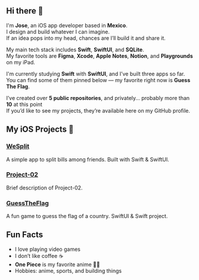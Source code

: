 ## Hi there 👋

I'm **Jose**, an iOS app developer based in **Mexico**.  
I design and build whatever I can imagine.  
If an idea pops into my head, chances are I’ll build it and share it.

My main tech stack includes **Swift**, **SwiftUI**, and **SQLite**.  
My favorite tools are **Figma**, **Xcode**, **Apple Notes**, **Notion**, and **Playgrounds** on my iPad.

I'm currently studying **Swift** with **SwiftUI**, and I’ve built three apps so far.  
You can find some of them pinned below — my favorite right now is **Guess The Flag**.

I’ve created over **5 public repositories**, and privately… probably more than **10** at this point   
If you’d like to see my projects, they’re available here on my GitHub profile.

## My iOS Projects 📱

### [WeSplit](https://github.com/Peralta24/WeSplit)
A simple app to split bills among friends. Built with Swift & SwiftUI.

### [Project-02](https://github.com/Peralta24/Project-02)
Brief description of Project-02.

### [GuessTheFlag](https://github.com/Peralta24/GuessTheFlag)
A fun game to guess the flag of a country. SwiftUI & Swift project.

##  Fun Facts

- I love playing video games  
- I don’t like coffee ☕  
- **One Piece** is my favorite anime 🏴‍☠️  
- Hobbies: anime, sports, and building things  
